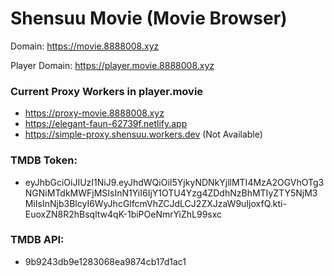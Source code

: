# Shensuu Movie (Movie Browser)

Domain:
https://movie.8888008.xyz

Player Domain:
https://player.movie.8888008.xyz

### Current Proxy Workers in player.movie
 - https://proxy-movie.8888008.xyz
 - https://elegant-faun-62739f.netlify.app
 - https://simple-proxy.shensuu.workers.dev (Not Available)

### TMDB Token:
 - eyJhbGciOiJIUzI1NiJ9.eyJhdWQiOiI5YjkyNDNkYjllMTI4MzA2OGVhOTg3NGNiMTdkMWFjMSIsInN1YiI6IjY1OTU4Yzg4ZDdhNzBhMTIyZTY5NjM3MiIsInNjb3BlcyI6WyJhcGlfcmVhZCJdLCJ2ZXJzaW9uIjoxfQ.kti-EuoxZN8R2hBsqltw4qK-1biPOeNmrYiZhL99sxc

### TMDB API:
 - 9b9243db9e1283068ea9874cb17d1ac1
